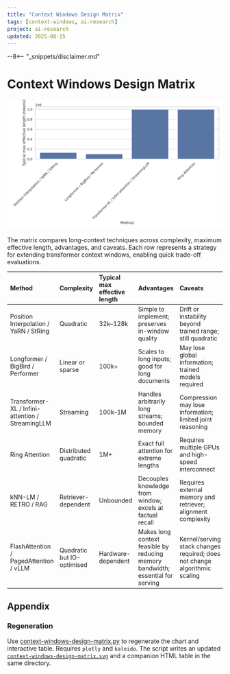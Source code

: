```yaml
---
title: "Context Windows Design Matrix"
tags: [context-windows, ai-research]
project: ai-research
updated: 2025-08-15
---
```


--8<-- "_snippets/disclaimer.md"

# Context Windows Design Matrix

![Context windows design matrix with methods on the x-axis and typical max effective length in tokens on the y-axis](context-windows-design-matrix.svg)

The matrix compares long-context techniques across complexity, maximum effective length, advantages, and caveats. Each row represents a strategy for extending transformer context windows, enabling quick trade-off evaluations.

| **Method** | **Complexity** | **Typical max effective length** | **Advantages** | **Caveats** |
| :--- | :--- | :--- | :--- | :--- |
| Position Interpolation / YaRN / StRing | Quadratic | 32k–128k | Simple to implement; preserves in-window quality | Drift or instability beyond trained range; still quadratic |
| Longformer / BigBird / Performer | Linear or sparse | 100k+ | Scales to long inputs; good for long documents | May lose global information; trained models required |
| Transformer-XL / Infini-attention / StreamingLLM | Streaming | 100k–1M | Handles arbitrarily long streams; bounded memory | Compression may lose information; limited joint reasoning |
| Ring Attention | Distributed quadratic | 1M+ | Exact full attention for extreme lengths | Requires multiple GPUs and high-speed interconnect |
| kNN-LM / RETRO / RAG | Retriever-dependent | Unbounded | Decouples knowledge from window; excels at factual recall | Requires external memory and retriever; alignment complexity |
| FlashAttention / PagedAttention / vLLM | Quadratic but IO-optimised | Hardware-dependent | Makes long context feasible by reducing memory bandwidth; essential for serving | Kernel/serving stack changes required; does not change algorithmic scaling |

## Appendix

### Regeneration

Use [context-windows-design-matrix.py](context-windows-design-matrix.py) to regenerate the chart and interactive table. Requires `plotly` and `kaleido`. The script writes an updated [`context-windows-design-matrix.svg`](context-windows-design-matrix.svg) and a companion HTML table in the same directory.
